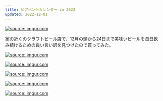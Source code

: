 ```yaml
---
title: ビアベントカレンダー in 2022
updated: 2022-12-01
---
```


<a href="https://imgur.com/0IaSEvQ"><img src="https://i.imgur.com/0IaSEvQ.jpg" title="source: imgur.com" /></a>

家の近くのクラフトビール店で、12月の頭から24日まで美味いビールを毎日飲み続けるための良い言い訳を見つけたので買ってみた。


<a href="https://imgur.com/QrleGQA"><img src="https://i.imgur.com/QrleGQA.jpg" title="source: imgur.com" /></a>  

<a href="https://imgur.com/zuPv2T5"><img src="https://i.imgur.com/zuPv2T5.jpg" title="source: imgur.com" /></a>

<a href="https://imgur.com/ewsCUo5"><img src="https://i.imgur.com/ewsCUo5.jpg" title="source: imgur.com" /></a>

<a href="https://imgur.com/BWIc2le"><img src="https://i.imgur.com/BWIc2le.jpg" title="source: imgur.com" /></a>

<a href="https://imgur.com/jLh6tSu"><img src="https://i.imgur.com/jLh6tSu.jpg" title="source: imgur.com" /></a>

